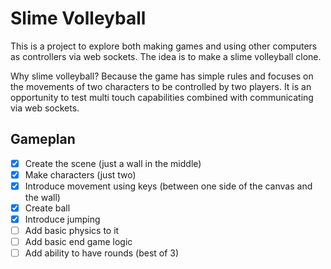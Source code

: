 # Slime Volleyball

This is a project to explore both making games and using other computers as controllers via web sockets. The idea is to make a slime volleyball clone.

Why slime volleyball?
Because the game has simple rules and focuses on the movements of two characters to be controlled by two players. It is an opportunity to test multi touch capabilities combined with communicating via web sockets.


## Gameplan
- [X] Create the scene (just a wall in the middle)
- [X] Make characters (just two)
- [X] Introduce movement using keys (between one side of the canvas and the wall)
- [X] Create ball
- [X] Introduce jumping
- [ ] Add basic physics to it
- [ ] Add basic end game logic
- [ ] Add ability to have rounds (best of 3)
